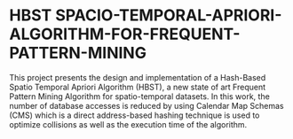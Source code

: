 # HBST SPACIO-TEMPORAL-APRIORI-ALGORITHM-FOR-FREQUENT-PATTERN-MINING

This project presents the design and implementation of a Hash-Based Spatio Temporal Apriori Algorithm (HBST), a new state of art Frequent Pattern Mining Algorithm for spatio-temporal datasets. In this work, the number of database accesses is reduced by using Calendar Map Schemas (CMS) which is a direct address-based hashing technique is used to optimize collisions as well as the execution time of the algorithm.
